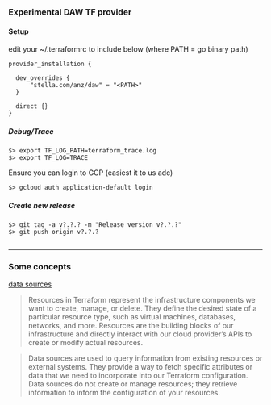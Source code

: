 ### Experimental DAW TF provider

#### Setup

edit your ~/.terraformrc to include below (where PATH = go binary path)

```
provider_installation {

  dev_overrides {
      "stella.com/anz/daw" = "<PATH>"
  }

  direct {}
}
```

##### Debug/Trace

```
$> export TF_LOG_PATH=terraform_trace.log
$> export TF_LOG=TRACE
```

Ensure you can login to GCP (easiest it to us adc)

```text
$> gcloud auth application-default login
```

##### Create new release
```
$> git tag -a v?.?.? -m "Release version v?.?.?"
$> git push origin v?.?.?
 
```


---

### Some concepts

[data sources](https://spacelift.io/blog/terraform-data-sources-how-they-are-utilised)
> Resources in Terraform represent the infrastructure components we want to create, manage, or delete. 
> They define the desired state of a particular resource type, such as virtual machines, databases, networks, and more. 
> Resources are the building blocks of our infrastructure and directly interact with our cloud provider’s APIs to create or modify actual resources.

> Data sources are used to query information from existing resources or external systems. 
> They provide a way to fetch specific attributes or data that we need to incorporate into our Terraform configuration. 
> Data sources do not create or manage resources; they retrieve information to inform the configuration of your resources.